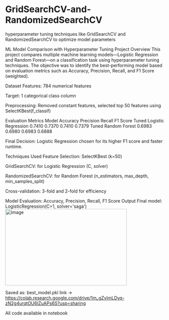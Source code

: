 # GridSearchCV-and-RandomizedSearchCV
hyperparameter tuning techniques like GridSearchCV and RandomizedSearchCV to optimize model parameters

ML Model Comparison with Hyperparameter Tuning
Project Overview
This project compares multiple machine learning models—Logistic Regression and Random Forest—on a classification task using hyperparameter tuning techniques. The objective was to identify the best-performing model based on evaluation metrics such as Accuracy, Precision, Recall, and F1 Score (weighted).

Dataset
Features: 784 numerical features

Target: 1 categorical class column

Preprocessing: Removed constant features, selected top 50 features using SelectKBest(f_classif)

Evaluation Metrics
Model	Accuracy	Precision	Recall	F1 Score
Tuned Logistic Regression	0.7410	0.7370	0.7410	0.7379 
Tuned Random Forest	0.6983	0.6980	0.6983	0.6888 

Final Decision: Logistic Regression chosen for its higher F1 score and faster runtime.

Techniques Used
Feature Selection: SelectKBest (k=50)

GridSearchCV: for Logistic Regression (C, solver)

RandomizedSearchCV: for Random Forest (n_estimators, max_depth, min_samples_split)

Cross-validation: 3-fold and 2-fold for efficiency

Model Evaluation: Accuracy, Precision, Recall, F1 Score
Output
Final model: LogisticRegression(C=1, solver='saga')
<img width="385" height="242" alt="image" src="https://github.com/user-attachments/assets/2b40efbd-ea35-43e1-b456-47e4f1ea316f" />


Saved as: best_model.pkl
link -> https://colab.research.google.com/drive/1m_gZyImLDyq-zN2g4urqtOU6IZuAPs6S?usp=sharing

All code available in notebook
